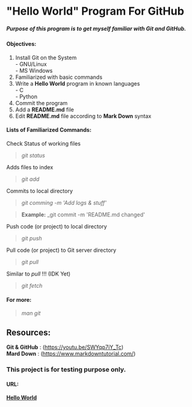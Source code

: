 # "Hello World" Program For GitHub

##### Purpose of this program is to get myself familiar with Git and GitHub.

#### Objectives:  
01. Install Git on the System  
          - GNU/Linux  
          - MS Windows
02. Familiarized with basic commands
03. Write a **Hello World** program in known languages   
          - C  
          - Python  
04. Commit the program
05. Add a **README.md** file 
06. Edit **README.md** file according to **Mark Down** syntax

#### Lists of Familiarized Commands:

Check Status of working files
>_git status_  

Adds files to index
>_git add_  

Commits to local directory 
>_git comming -m 'Add logs & stuff'_  

>**Example:** _git commit -m 'README.md changed'

Push code (or project) to local directory 
>_git push_  

Pull code (or project) to Git server directory 
>_git pull_  

Similar to _pull_ !!! (IDK Yet)
>_git fetch_  

#### For more:
>_man git_  

## Resources:
**Git & GitHub**    : (https://youtu.be/SWYqp7iY_Tc)  
**Mard Down**       : (https://www.markdowntutorial.com/)


### This project is for testing purpose only.


#### URL:
[**Hello World**](https://github.com/mh1011/hello-world)